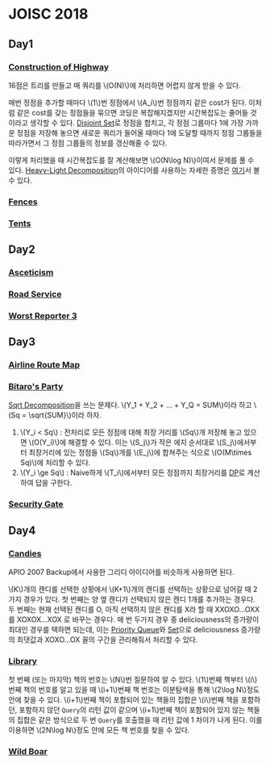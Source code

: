 # JOISC 2018

## Day1

### [Construction of Highway](https://oj.uz/problem/view/JOI18_construction)

16점은 트리를 만들고 매 쿼리를 \\(O(N)\\)에 처리하면 어렵지 않게 받을 수 있다.

매번 정점을 추가할 때마다 \\(1\\)번 정점에서 \\(A_i\\)번 정점까지 같은 cost가 된다. 이처럼 같은 cost를 갖는 정점들을 묶으면 코딩은 복잡해지겠지만 시간복잡도는 줄어들 것이라고 생각할 수 있다. [Disjoint Set](./disjoint-set.md)로 정점을 합치고, 각 정점 그룹마다 1에 가장 가까운 정점을 저장해 놓으면 새로운 쿼리가 들어올 때마다 1에 도달할 때까지 정점 그룹들을 따라가면서 그 정점 그룹들의 정보를 갱신해줄 수 있다.

이렇게 처리했을 때 시간복잡도를 잘 계산해보면 \\(O(N\log N)\\)이여서 문제를 풀 수 있다. [Heavy-Light Decomposition](../heavy-light-decomposition.md)의 아이디어를 사용하는 자세한 증명은 [여기](https://codeforces.com/blog/entry/58433?#comment-422455)서 볼 수 있다.

### [Fences](https://oj.uz/problem/view/JOI18_fences)

### [Tents](https://oj.uz/problem/view/JOI18_tents)

## Day2

### [Asceticism](https://oj.uz/problem/view/JOI18_asceticism)

### [Road Service]()

### [Worst Reporter 3](https://oj.uz/problem/view/JOI18_worst_reporter3)

## Day3

### [Airline Route Map](https://oj.uz/problem/view/JOI18_airline)

### [Bitaro's Party](https://oj.uz/problem/view/JOI18_bitaro)

[Sqrt Decomposition](../sqrt-decomposition.md)을 쓰는 문제다. \\(Y_1 + Y_2 + ... + Y_Q = SUM\\)이라 하고 \\(Sq = \sqrt{SUM}\\)이라 하자.

1. \\(Y_i < Sq\\) : 전처리로 모든 정점에 대해 최장 거리를 \\(Sq\\)개 저장해 놓고 있으면 \\(O(Y_i)\\)에 해결할 수 있다. 이는 \\(S_j\\)가 작은 에지 순서대로 \\(S_j\\)에서부터 최장거리에 있는 정점들 \\(Sq\\)개를 \\(E_j\\)에 합쳐주는 식으로 \\(O(M\times Sq)\\)에 처리할 수 있다.
2. \\(Y_i \ge Sq\\) : Naive하게 \\(T_i\\)에서부터 모든 정점까지 최장거리를 [DP](../dp.md)로 계산하여 답을 구한다.

### [Security Gate](https://oj.uz/problem/view/JOI18_security_gate)

## Day4

### [Candies](https://oj.uz/problem/view/JOI18_candies)

APIO 2007 Backup에서 사용한 그리디 아이디어를 비슷하게 사용하면 된다.

\\(K\\)개의 캔디를 선택한 상황에서 \\(K+1\\)개의 캔디를 선택하는 상황으로 넘어갈 때 2가지 경우가 있다. 첫 번째는 양 옆 캔디가 선택되지 않은 캔디 1개를 추가하는 경우다. 두 번째는 현재 선택된 캔디를 O, 아직 선택하지 않은 캔디를 X라 할 때 XXOXO...OXX를 XOXOX...XOX 로 바꾸는 경우다. 매 번 두가지 경우 중 deliciousness의 증가량이 최대인 경우를 택하면 되는데, 이는 [Priority Queue](../priority-queue.md)와 [Set](../set.md)으로 deliciousness 증가량의 최댓값과 XOXO...OX 꼴의 구간을 관리해줘서 처리할 수 있다.

### [Library](https://oj.uz/problem/view/JOI18_library)

첫 번째 (또는 마지막) 책의 번호는 \\(N\\)번 질문하여 알 수 있다. \\(1\\)번째 책부터 \\(i\\)번째 책의 번호를 알고 있을 때 \\(i+1\\)번째 책 번호는 이분탐색을 통해 \\(2\log N\\)정도 안에 찾을 수 있다. \\(i+1\\)번째 책이 포함되어 있는 책들의 집합은 \\(i\\)번째 책을 포함하던, 포함하지 않던 `Query`의 리턴 값이 같으며 \\(i+1\\)번째 책이 포함되어 있지 않는 책들의 집합은 같은 방식으로 두 번 `Query`를 호출했을 때 리턴 값에 1 차이가 나게 된다. 이를 이용하면 \\(2N\log N\\)정도 안에 모든 책 번호를 찾을 수 있다.



### [Wild Boar](https://oj.uz/problem/view/JOI18_wild_boar)